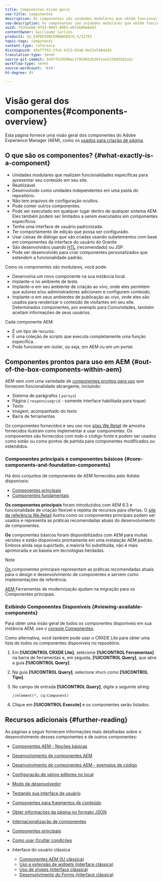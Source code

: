 ```yaml
---
title: Componentes Visão geral
seo-title: Componentes
description: Os componentes são unidades modulares que obtêm funcionalidade específica para apresentar seu conteúdo em seu site
seo-description: Os componentes são unidades modulares que obtêm funcionalidade específica para apresentar seu conteúdo em seu site
uuid: fb39aeb8-8f43-4091-8083-ebfab89e6e63
contentOwner: Guillaume Carlino
products: SG_EXPERIENCEMANAGER/6.5/SITES
topic-tags: components
content-type: reference
discoiquuid: 45efff93-2fe5-4313-83a0-0e23a540da93
translation-type: tm+mt
source-git-commit: 5597fb39500ac1f85d03263bfa1e5239d35d2a2c
workflow-type: tm+mt
source-wordcount: '614'
ht-degree: 8%

---
```



# Visão geral dos componentes{#components-overview}

Esta página fornece uma visão geral dos componentes do Adobe Experience Manager (AEM), como os [usados para criação de página](/help/sites-authoring/default-components-foundation.md).

## O que são os componentes? {#what-exactly-is-a-component}

* Unidades modulares que realizam funcionalidades específicas para apresentar seu conteúdo em seu site.
* Reutilizável.
* Desenvolvido como unidades independentes em uma pasta do repositório.
* Não tem arquivos de configuração ocultos.
* Pode conter outros componentes.
* Pode ser executado em qualquer lugar dentro de qualquer sistema AEM. Eles também podem ser limitados a serem executados em componentes específicos.
* Tenha uma interface de usuário padronizada.
* Ter comportamento de edição que possa ser configurado.
* Usar caixas de diálogo que são criadas usando subelementos com base em componentes da interface do usuário do Granite
* São desenvolvidos usando [HTL](https://docs.adobe.com/content/help/pt-BR/experience-manager-htl/using/overview.html) (recomendado) ou JSP.
* Pode ser desenvolvido para criar componentes personalizados que estendem a funcionalidade padrão.

Como os componentes são modulares, você pode:

* Desenvolva um novo componente na sua instância local.
* Implante-o no ambiente de teste.
* Implante-o em seu ambiente de criação ao vivo, onde eles permitem que autores e/ou administradores adicionem e configurem conteúdo.
* Implante-o em seus ambientes de publicação ao vivo, onde eles são usados para renderizar o conteúdo de visitantes em seu site. Determinados componentes, por exemplo para Comunidades, também aceitam informações de seus usuários.

Cada componente AEM:

* É um tipo de recurso.
* É uma coleção de scripts que executa completamente uma função específica.
* Pode funcionar em *isolar*, ou seja, em AEM ou em um portal.

## Componentes prontos para uso em AEM {#out-of-the-box-components-within-aem}

AEM vem com uma variedade de [componentes prontos para uso](/help/sites-authoring/default-components.md) que fornecem funcionalidade abrangente, incluindo:

* Sistema de parágrafos ( `parsys`)
* Página ( `responsivegrid` - somente interface habilitada para toque)
* Texto
* Imagem, acompanhado do texto
* Barra de ferramentas

Os componentes fornecidos e seu uso nos [sites We.Retail](/help/sites-developing/we-retail.md) de amostra fornecidos ilustram como implementar e usar componentes. Os componentes são fornecidos com todo o código fonte e podem ser usados como estão ou como pontos de partida para componentes modificados ou estendidos.

### Componentes principais e componentes básicos {#core-components-and-foundation-components}

Há dois conjuntos de componentes de AEM fornecidos pelo Adobe disponíveis:

* [Componentes principais](https://docs.adobe.com/content/help/pt-BR/experience-manager-core-components/using/introduction.html)
* [Componentes fundamentais](/help/sites-authoring/default-components-foundation.md)

**Os componentes principais** foram introduzidos com AEM 6.3 e funcionalidade de criação flexível e repleta de recursos para ofertas. O [site de referência We.Retail](/help/sites-developing/we-retail.md) ilustra como os componentes principais podem ser usados e representa as práticas recomendadas atuais do desenvolvimento de componentes.

**Os** componentes básicos foram disponibilizados com AEM para muitas versões e estão disponíveis prontamente em uma instalação AEM padrão. Embora ainda seja suportado, a maioria foi substituída, não é mais aprimorada e se baseia em tecnologias herdadas.

>[!NOTE]
>
>[Os ](https://docs.adobe.com/content/help/en/experience-manager-core-components/using/introduction.html) componentes principais representam as práticas recomendadas atuais para o design e desenvolvimento de componentes e servem como implementações de referência.
>
>[AEM ](modernization-tools.md) Ferramentas de modernização ajudam na migração para os Componentes principais.

### Exibindo Componentes Disponíveis {#viewing-available-components}

Para obter uma visão geral de todos os componentes disponíveis em sua instância AEM, use o [console Componentes](/help/sites-authoring/default-components-console.md).

Como alternativa, você também pode usar o CRXDE Lite para obter uma lista de todos os componentes disponíveis no repositório.

1. Em **[!UICONTROL CRXDE Lite]**, selecione **[!UICONTROL Ferramentas]** na barra de ferramentas e, em seguida, **[!UICONTROL Query]**, que abre a guia **[!UICONTROL Query]**.

1. Na guia **[!UICONTROL Query]**, selecione `XPath` como **[!UICONTROL Tipo]**.

1. No campo de entrada **[!UICONTROL Query]**, digite a seguinte string:

   `//element(*, cq:Component)`

1. Clique em **[!UICONTROL Execute]** e os componentes serão listados.

## Recursos adicionais {#further-reading}

As páginas a seguir fornecem informações mais detalhadas sobre o desenvolvimento desses componentes e de outros componentes:

* [Componentes AEM - Noções básicas](/help/sites-developing/components-basics.md)
* [Desenvolvimento de componentes AEM](/help/sites-developing/developing-components.md)
* [Desenvolvimento de componentes AEM - exemplos de código](/help/sites-developing/developing-components-samples.md)
* [Configuração de vários editores no local](/help/sites-developing/multiple-inplace-editors.md)
* [Modo de desenvolvedor](/help/sites-developing/developer-mode.md)
* [Testando sua interface de usuário](/help/sites-developing/hobbes.md)
* [Componentes para fragmentos de conteúdo](/help/sites-developing/components-content-fragments.md)
* [Obter informações da página no formato JSON](/help/sites-developing/pageinfo.md)
* [Internacionalização de componentes](/help/sites-developing/i18n.md)
* [Componentes principais](https://docs.adobe.com/content/help/en/experience-manager-core-components/using/introduction.html)
* [Como usar Ocultar condições](/help/sites-developing/hide-conditions.md)
* Interface do usuário clássica

   * [Componentes AEM (IU clássica)](/help/sites-developing/developing-components-classic.md)
   * [Uso e extensão de widgets (interface clássica)](/help/sites-developing/widgets.md)
   * [Uso de xtypes (interface clássica)](/help/sites-developing/xtypes.md)
   * [Desenvolvimento do Forms (interface clássica)](/help/sites-developing/developing-forms.md)

